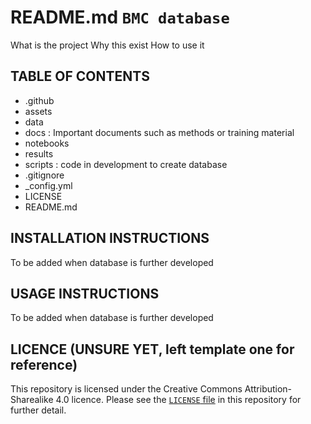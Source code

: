 # README.md `BMC database`
What is the project
Why this exist
How to use it

## TABLE OF CONTENTS
- .github
- assets
- data
- docs : Important documents such as methods or training material
- notebooks
- results
- scripts : code in development to create database
- .gitignore
- _config.yml
- LICENSE
- README.md

## INSTALLATION INSTRUCTIONS
To be added when database is further developed

## USAGE INSTRUCTIONS
To be added when database is further developed

## LICENCE (UNSURE YET, left template one for reference)

This repository is licensed under the Creative Commons Attribution-Sharealike 4.0 licence. Please see the [`LICENSE` file]([./LICENSE](https://github.com/sipbs-compbiol/template_bioinformatics_project/blob/master/LICENSE)) in this repository for further detail.
